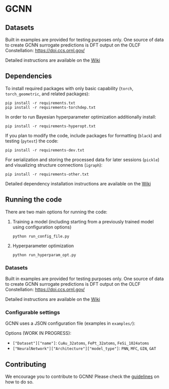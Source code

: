 # GCNN

## Datasets

Built in examples are provided for testing purposes only. One source of data to
create GCNN surrogate predictions is DFT output on the OLCF Constellation:
https://doi.ccs.ornl.gov/

Detailed instructions are available on the
[Wiki](https://github.com/allaffa/GCNN/wiki/Datasets)

## Dependencies

To install required packages with only basic capability (`torch`,
`torch_geometric`, and related packages):
```
pip install -r requirements.txt
pip install -r requirements-torchdep.txt
```

In order to run Bayesian hyperparameter optimization additionally install:
```
pip install -r requirements-hyperopt.txt
```

If you plan to modify the code, include packages for formatting (`black`) and
testing (`pytest`) the code:
```
pip install -r requirements-dev.txt
```

For serialization and storing the processed data for later sessions (`pickle`)
and visualizing structure connections (`igraph`):
```
pip install -r requirements-other.txt
```

Detailed dependency installation instructions are available on the
[Wiki](https://github.com/allaffa/GCNN/wiki/Install)

## Running the code

There are two main options for running the code:
1. Training a model (including starting from a previously trained model using
configuration options)
    ```
    python run_config_file.py
    ```
2. Hyperparameter optimization
    ```
    python run_hyperparam_opt.py
    ```

### Datasets

Built in examples are provided for testing purposes only. One source of data to
create GCNN surrogate predictions is DFT output on the OLCF Constellation:
https://doi.ccs.ornl.gov/

Detailed instructions are available on the
[Wiki](https://github.com/allaffa/GCNN/wiki/Datasets)

### Configurable settings

GCNN uses a JSON configuration file (examples in `examples/`):

Options (WORK IN PROGRESS):
 - `["Dataset"]["name"]`: `CuAu_32atoms`, `FePt_32atoms`, `FeSi_1024atoms`
 - `["NeuralNetwork"]["Architecture"]["model_type"]`: `PNN`, `MFC`, `GIN`, `GAT`

## Contributing

We encourage you to contribute to GCNN! Please check the
[guidelines](CONTRIBUTING.md) on how to do so.
